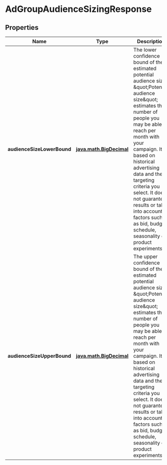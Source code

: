 
# AdGroupAudienceSizingResponse

## Properties
| Name | Type | Description | Notes |
| ------------ | ------------- | ------------- | ------------- |
| **audienceSizeLowerBound** | [**java.math.BigDecimal**](java.math.BigDecimal.md) | The lower confidence bound of the estimated potential audience size. \&quot;Potential audience size\&quot; estimates the number of people you may be able to reach per month with your campaign. It is based on historical advertising data and the targeting criteria you select. It does not guarantee results or take into account factors such as bid, budget, schedule, seasonality or product experiments. |  [optional] |
| **audienceSizeUpperBound** | [**java.math.BigDecimal**](java.math.BigDecimal.md) | The upper confidence bound of the estimated potential audience size. \&quot;Potential audience size\&quot; estimates the number of people you may be able to reach per month with your campaign. It is based on historical advertising data and the targeting criteria you select. It does not guarantee results or take into account factors such as bid, budget, schedule, seasonality or product experiments. |  [optional] |



